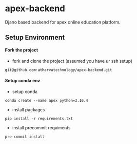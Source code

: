 # apex-backend
Djano based backend for apex online education platform.

## Setup Environment
#### Fork the project
- fork and clone the project (assumed you have ur ssh setup)
```shell
git@github.com:atharvatechnology/apex-backend.git
```
#### Setup conda env
- setup conda
```shell
conda create --name apex python=3.10.4
```
- install packages
```shell
pip install -r requirements.txt
```
- install precommit requiments
```shell
pre-commit install
```
